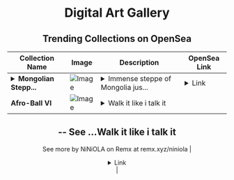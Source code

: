 <div align="center">

# Digital Art Gallery

## Trending Collections on OpenSea

| Collection Name                       | Image                                                                                     | Description                       | OpenSea Link                                                                                          |
|---------------------------------------|-------------------------------------------------------------------------------------------|-----------------------------------|--------------------------------------------------------------------------------------------------------|
| **<details><summary>Mongolian Stepp...</summary>Mongolian Steppe</details>** | ![Image](https://i.seadn.io/s/raw/files/a8b0e56dade85c3f4a4a3cc4a9d43166.jpg?w=500&auto=format?w=200&auto=format) | <details><summary>Immense steppe of Mongolia jus...</summary>Immense steppe of Mongolia just before the sun set</details> | <details><summary>Link</summary>[Mongolian Steppe](https://opensea.io/collection/mongolian-steppe)</details> |
| **Afro-Ball VI** | ![Image](https://i.seadn.io/s/raw/files/95ae2788ccce19fa8a03282d75f31575.png?w=500&auto=format?w=200&auto=format) | <details><summary>Walk it like i talk it
--
See ...</summary>Walk it like i talk it
--
See more by NiNiOLA on Remx at remx.xyz/niniola</details> | <details><summary>Link</summary>[Afro-Ball VI](https://opensea.io/collection/afro-ball-vi)</details> |

</div>